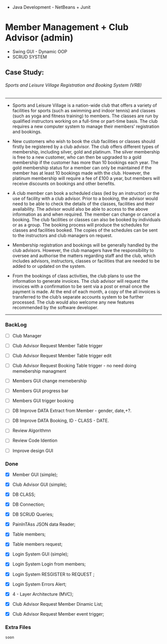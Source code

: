 - Java Development - NetBeans + Junit

# Member Management + Club Advisor (admin)

- Swing GUI - Dynamic OOP
- SCRUD SYSTEM

## Case Study:
###### Sports and Leisure Village Registration and Booking System (VRB)
---
- Sports and Leisure Village is a nation-wide club that offers a variety of facilities for sports (such as
swimming and indoor tennis) and classes (such as yoga and fitness training) to members. The classes
are run by qualified instructors working on a full-time or part-time basis. The club requires a new
computer system to manage their members’ registration and bookings.

- New customers who wish to book the club facilities or classes should firstly be registered by a club
advisor. The club offers different types of membership, including silver, gold and platinum. The silver
membership is free to a new customer, who can then be upgraded to a gold membership if the
customer has more than 10 bookings each year. The gold membership status for a member can only be
maintained if the member has at least 10 bookings made with the club. However, the platinum
membership will require a fee of £100 a year, but members will receive discounts on bookings and
other benefits.

- A club member can book a scheduled class (led by an instructor) or the use of facility with a club
advisor. Prior to a booking, the advisor would need to be able to check the details of the classes,
facilities and their availability. The advisor would also be able to access to the above information as and
when required. The member can change or cancel a booking. The club facilities or classes can also be
booked by individuals or as a group. The booking process will produce the schedules for classes and
facilities booked. The copies of the schedules can be sent to the instructors and club managers on
request.

- Membership registration and bookings will be generally handled by the club advisors. However, the
club managers have the responsibility to oversee and authorise the matters regarding staff and the
club, which includes advisors, instructors, classes or facilities that are needed to be added to or
updated on the system.

- From the bookings of class activities, the club plans to use the information to generate invoices. The
club advisor will request the invoices with a confirmation to be sent via a post or email once the
payment is made. At the end of each month, a copy of the all invoices is transferred to the club’s
separate accounts system to be further processed.
The club would also welcome any new features recommended by the software developer.

---



### BackLog
- [ ] Club Manager
- [ ] Club Advisor Request Member Table trigger
- [ ] Club Advisor Request Member Table trigger edit
- [ ] Club Advisor Request Booking Table trigger - no need doing memebership managment
- [ ] Members GUI change memebership
- [ ] Members GUI progress bar
- [ ] Members GUI trigger booking 
- [ ] DB Improve DATA Extract from Member - gender, date,+?.
- [ ] DB Improve DATA Booking, ID - CLASS - DATE.


- [ ] Review Algorithmn
- [ ] Review Code Idention
- [ ] Improve design GUI

### Done

- [x] Member GUI (simple);
- [x] Club Advisor GUI (simple);
- [x] DB CLASS;
- [x] DB Connection;
- [x] DB SCRUD Queries;
- [x] PainInTAss JSON data Reader;
- [x] Table members;
- [x] Table members request;
- [x] Login System GUI (simple);
- [x] Login System Login from members;
- [x] Login System RESGISTER to REQUEST ;
- [x] Login System Errors Alert;
- [x] 4 - Layer Architecture (MVC);
- [x] Club Advisor Request Member Dinamic List;
- [x] Club Advisor Request Member event trigger;


### Extra Files

```soon``` 